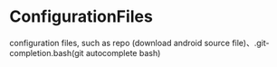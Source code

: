 ConfigurationFiles
==================

configuration files, such as repo (download android source file)、.git-completion.bash(git autocomplete bash)
